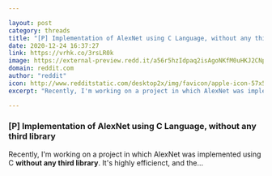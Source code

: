 ```yaml
---

layout: post
category: threads
title: "[P] Implementation of AlexNet using C Language, without any third library"
date: 2020-12-24 16:37:27
link: https://vrhk.co/3rsLR0k
image: https://external-preview.redd.it/a56r5hzIdpaq2isAgoNKfM0uHKJ2CNpNrHbs6oiqc_s.jpg?width=400&height=209.42408377&auto=webp&crop=400:209.42408377,smart&s=7140c3b2d535a6f4d549c6d45fa57769bb751398
domain: reddit.com
author: "reddit"
icon: http://www.redditstatic.com/desktop2x/img/favicon/apple-icon-57x57.png
excerpt: "Recently, I'm working on a project in which AlexNet was implemented using C **without any third library**. It's highly efficienct, and the..."

---
```


### [P] Implementation of AlexNet using C Language, without any third library

Recently, I'm working on a project in which AlexNet was implemented using C **without any third library**. It's highly efficienct, and the...